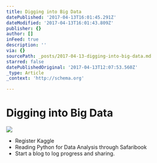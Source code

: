```yaml
---
title: Digging into Big Data
datePublished: '2017-04-13T16:01:45.291Z'
dateModified: '2017-04-13T16:01:43.809Z'
publisher: {}
author: []
inFeed: true
description: ''
via: {}
sourcePath: _posts/2017-04-13-digging-into-big-data.md
starred: false
datePublishedOriginal: '2017-04-13T12:07:53.560Z'
_type: Article
_context: 'http://schema.org'

---
```

# Digging into Big Data
![](https://the-grid-user-content.s3-us-west-2.amazonaws.com/eb3a9244-5434-40a2-aac8-d36b3d59e0e6.jpg)

* Register Kaggle
* Reading Python for Data Analysis through Safaribook
* Start a blog to log progress and sharing.